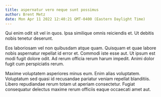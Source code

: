 ```yaml
---
title: aspernatur vero neque sunt possimus
author: Brent Metz
date: Mon Apr 11 2022 12:40:21 GMT-0400 (Eastern Daylight Time)
---
```

Qui enim odit sit vel in quos. Ipsa similique omnis reiciendis et. Ut debitis nobis tenetur deserunt.

 Eos laboriosam vel non quibusdam atque quam. Quisquam et quae labore nobis aspernatur repellat id error et. Commodi iste esse aut. Ut ipsum est modi fugit dolore odit. Ad rerum officia rerum harum impedit. Animi dolor fugit cum perspiciatis rerum.

 Maxime voluptatem asperiores minus eum. Enim alias voluptatem. Voluptatum sed quasi id recusandae pariatur veniam repellat blanditiis. Libero repudiandae rerum totam ut aperiam consectetur. Fugiat consequatur delectus maxime rerum officiis eaque occaecati amet aut.